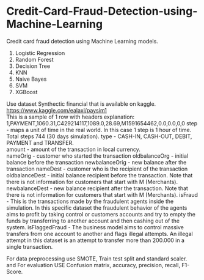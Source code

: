 # Credit-Card-Fraud-Detection-using-Machine-Learning
Credit card fraud detection using Machine Learning models. 
1. Logistic Regression 
2. Random Forest 
3. Decision Tree 
4. KNN 
5. Naive Bayes 
6. SVM 
7. XGBoost

Use dataset Synthectic financial that is available on kaggle. https://www.kaggle.com/ealaxi/paysim1  
This is a sample of 1 row with headers explanation:  
1,PAYMENT,1060.31,C429214117,1089.0,28.69,M1591654462,0.0,0.0,0,0 
step - maps a unit of time in the real world. In this case 1 step is 1 hour of time. Total steps 744 (30 days simulation). 
type - CASH-IN, CASH-OUT, DEBIT, PAYMENT and TRANSFER.  
amount - amount of the transaction in local currency.  
nameOrig - customer who started the transaction 
oldbalanceOrg - initial balance before the transaction 
newbalanceOrig - new balance after the transaction 
nameDest - customer who is the recipient of the transaction 
oldbalanceDest - initial balance recipient before the transaction.
Note that there is not information for customers that start with M (Merchants). 
newbalanceDest - new balance recipient after the transaction. Note that there is not information for customers that start with M (Merchants). 
isFraud - This is the transactions made by the fraudulent agents inside the simulation. In this specific dataset the fraudulent behavior of the agents aims to profit by taking control or customers accounts and try to empty the funds by transferring to another account and then cashing out of the system. 
isFlaggedFraud - The business model aims to control massive transfers from one account to another and flags illegal attempts. An illegal attempt in this dataset is an attempt to transfer more than 200.000 in a single transaction. 

For data preprocessing use SMOTE, Train test split and standard scaler.  
and For evaluation USE Confusion matrix, accuracy, precision, recall, F1-Score.   

